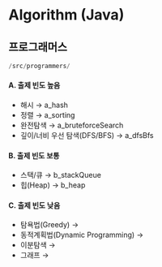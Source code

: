 # Algorithm (Java)



## 프로그래머스

```java
/src/programmers/
```

#### A. 출제 빈도 높음

- 해시 → a_hash
- 정렬 → a_sorting
- 완전탐색 → a_bruteforceSearch
- 깊이/너비 우선 탐색(DFS/BFS) → a_dfsBfs

#### B. 출제 빈도 보통

- 스택/큐 → b_stackQueue
- 힙(Heap) → b_heap

#### C. 출제 빈도 낮음

- 탐욕법(Greedy) → 
- 동적계획법(Dynamic Programming) → 
- 이분탐색 → 
- 그래프 → 
